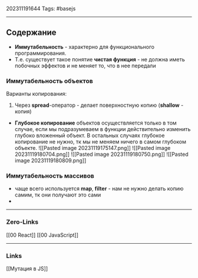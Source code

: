 202311191644
Tags: #basejs 

---
## Содержание
 - **Иммутабельность** - характерно для функционального программирования. 
 - Т.е. существует такое понятие **чистая функция** - не должна иметь побочных эффектов и не меняет то, что в нее передали

### Иммутабельность объектов
Варианты копирования: 
1. Через **spread**-оператор - делает поверхностную копию (**shallow** - копия)


- **Глубокое копирование** объектов осуществляется только в том случае, если мы подразумеваем в функции действительно изменить глубоко вложенный объект. В остальных случаях глубокое копирование не нужно, тк мы не меняем ничего в самом глубоком объекте.
![[Pasted image 20231119175147.png]]
![[Pasted image 20231119180704.png]]
![[Pasted image 20231119180750.png]]
![[Pasted image 20231119180809.png]]

### Иммутабельность массивов
- чаще всего используется **map**, **filter** - нам не нужно делать копию самим, тк они получают это сами
-    

---
### Zero-Links
[[00 React]]
[[00 JavaScript]]

---
### Links
[[Мутация в JS]]